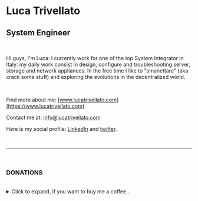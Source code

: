 # Luca Trivellato

## System Engineer 

<br>

Hi guys, I'm Luca: I currently work for one of the top System Integrator in Italy: my daily work consist in design, configure and troubleshooting server, storage and network appliances. In the free time I like to "smanettare" (aka crack some stuff) and exploring the evolutions in the decentralized world.

<br>

Find more about me: [www.lucatrivellato.com](https://www.lucatrivellato.com)

Contact me at: [info@lucatrivellato.com](mailto:info@lucatrivellato.com)

Here is my social profile: [LinkedIn](https://www.linkedin.com/in/luca-trivellato/) and [twitter](https://twitter.com/luk_twe).


<br>

---

<br>

### DONATIONS

<br>

<details>
<summary>Click to expand, if you want to buy me a coffee...</summary>
  
  #### BTC:
  
  ```bc1qygg0sctvfxk8558h22pqq8yanhccrjf6dxhtwt```

</details>

